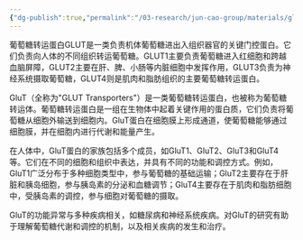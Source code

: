 ```yaml
---
{"dg-publish":true,"permalink":"/03-research/jun-cao-group/materials/glu-t/","tags":["Reserch/名词解释group1"],"noteIcon":""}
---
```


葡萄糖转运蛋白GLUT是一类负责机体葡萄糖进出入组织器官的关键门控蛋白。它们负责向人体的不同组织转运葡萄糖。GLUT1主要负责葡萄糖进入红细胞和跨越血脑屏障，GLUT2主要在肝、脾、小肠等内脏细胞中发挥作用，GLUT3负责为神经系统摄取葡萄糖，GLUT4则是肌肉和脂肪组织的主要葡萄糖转运蛋白。

GluT（全称为"GLUT Transporters"）是一类葡萄糖转运蛋白，也被称为葡萄糖转运体。葡萄糖转运蛋白是一组在生物体中起着关键作用的蛋白质，它们负责将葡萄糖从细胞外输送到细胞内。GluT蛋白在细胞膜上形成通道，使葡萄糖能够通过细胞膜，并在细胞内进行代谢和能量产生。

在人体中，GluT蛋白的家族包括多个成员，如GluT1、GluT2、GluT3和GluT4等。它们在不同的细胞和组织中表达，并具有不同的功能和调控方式。例如，GluT1广泛分布于多种细胞类型中，参与葡萄糖的基础运输；GluT2主要存在于肝脏和胰岛细胞，参与胰岛素的分泌和血糖调节；GluT4主要存在于肌肉和脂肪细胞中，受胰岛素的调控，参与细胞对葡萄糖的摄取。

GluT的功能异常与多种疾病相关，如糖尿病和神经系统疾病。对GluT的研究有助于理解葡萄糖代谢和调控的机制，以及相关疾病的发生和治疗。

